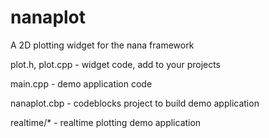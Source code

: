 # nanaplot
A 2D plotting widget for the nana framework

plot.h, plot.cpp  - widget code, add to your projects

main.cpp          - demo application code

nanaplot.cbp      - codeblocks project to build demo application

realtime/*        - realtime plotting demo application
